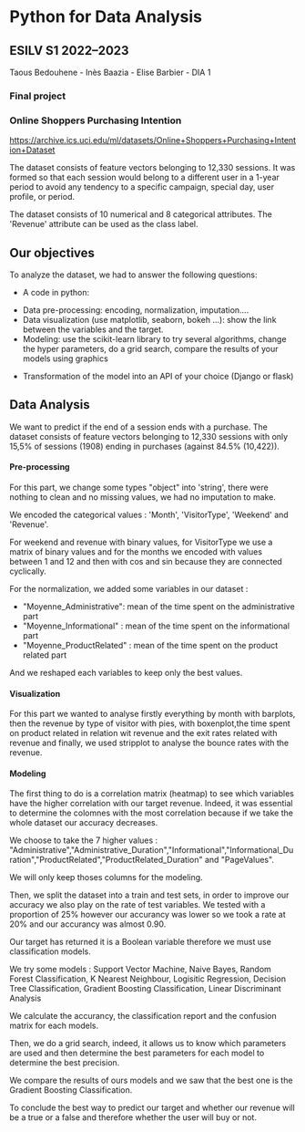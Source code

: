 # Python for Data Analysis
## ESILV S1 2022–2023

Taous Bedouhene - Inès Baazia - Elise Barbier - DIA 1
 
### Final project

### Online Shoppers Purchasing Intention
https://archive.ics.uci.edu/ml/datasets/Online+Shoppers+Purchasing+Intention+Dataset

The dataset consists of feature vectors belonging to 12,330 sessions.
It was formed so that each session
would belong to a different user in a 1-year period to avoid
any tendency to a specific campaign, special day, user
profile, or period.

The dataset consists of 10 numerical and 8 categorical attributes.
The 'Revenue' attribute can be used as the class label.

## Our objectives 
To analyze the dataset, we had to answer the following questions:
* A code in python:
 - Data pre-processing: encoding, normalization, imputation….
 - Data visualization (use matplotlib, seaborn, bokeh ...): show the link between
the variables and the target.
 - Modeling: use the scikit-learn library to try several algorithms, change the
hyper parameters, do a grid search, compare the results of your models using
graphics
* Transformation of the model into an API of your choice (Django or flask)

## Data Analysis 
We want to predict if the end of a session ends with a purchase. 
The dataset consists of feature vectors belonging to 12,330 sessions with only 15,5% of sessions (1908) ending in purchases (against 84.5% (10,422)).

#### Pre-processing 
For this part, we change some types "object" into 'string', there were nothing to clean and no missing values, we had no imputation to make.

We encoded the categorical values : 'Month', 'VisitorType', 'Weekend' and 'Revenue'.

For  weekend and revenue with binary values, for VisitorType we use a matrix of binary values and for the months we encoded with values between 1 and 12 and then with cos and sin because they are connected cyclically.

For the normalization, we added some variables in our dataset :
* "Moyenne_Administrative": mean of the time spent on the administrative part
* "Moyenne_Informational" : mean of the time spent on the informational part
* "Moyenne_ProductRelated" :  mean of the time spent on the product related part

And we reshaped each variables to keep only the best values.

#### Visualization 

For this part we wanted to analyse firstly everything by month with barplots, then the revenue by type of visitor with pies, with boxenplot,the time spent on product related in relation wit revenue and the exit rates related with revenue and finally, we used stripplot to analyse the bounce rates with the revenue. 

#### Modeling 

The first thing to do is a correlation matrix (heatmap) to see which variables have the higher correlation with our target revenue. Indeed, it was essential to determine the colomnes with the most correlation because if we take the whole dataset our accuracy decreases.

We choose to take the 7 higher values : "Administrative","Administrative_Duration","Informational","Informational_Duration","ProductRelated","ProductRelated_Duration" and "PageValues".

We will only keep thoses columns for the modeling. 

Then, we split the dataset into a train and test sets, in order to improve our accuracy we also play on the rate of test variables. We tested with a proportion of 25% however our accurancy was lower so we took a rate at 20% and our accurancy was almost 0.90.

Our target has returned it is a Boolean variable therefore we must use classification models.

We try some models : Support Vector Machine, Naive Bayes, Random Forest Classification, K Nearest Neighbour, Logisitic Regression, Decision Tree Classification, Gradient Boosting Classification, Linear Discriminant Analysis

We calculate the accurancy, the classification report and the confusion matrix for each models.

Then, we do a grid search, indeed, it allows us to know which parameters are used and then determine the best parameters for each model to determine the best precision.

We compare the results of ours models and we saw that the best one is the Gradient Boosting Classification.

To conclude the best way to predict our target and whether our revenue will be a true or a false and therefore whether the user will buy or not.


